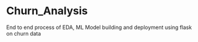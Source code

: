 # Churn_Analysis
End to end process of EDA, ML Model building and deployment using flask on churn data 
